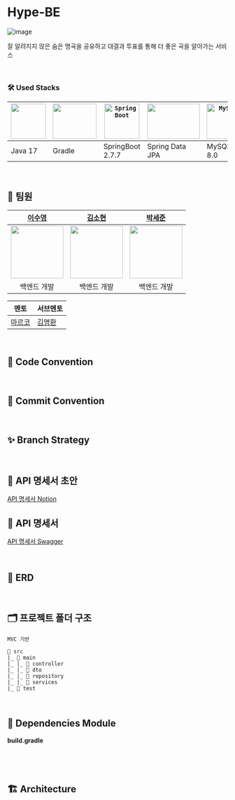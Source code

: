 # Hype-BE

![image](https://user-images.githubusercontent.com/55437339/224282395-db603b34-a337-453b-beb9-58d27c16085b.png)

잘 알려지지 않은 숨은 명곡을 공유하고 대결과 투표를 통해 더 좋은 곡을 알아가는 서비스

<br/>

### 🛠 Used Stacks

| <img width="80" height="80" src="https://user-images.githubusercontent.com/55437339/224531454-65f005e4-ece5-4796-81fa-d28cd75f74a7.png"> | <img width="100" height="80" src="https://user-images.githubusercontent.com/55437339/224531494-171c8e4d-3326-48c3-88f9-8205425e07ba.png"> | <code><img height="80" src="https://user-images.githubusercontent.com/25181517/183891303-41f257f8-6b3d-487c-aa56-c497b880d0fb.png" alt="Spring Boot" title="Spring Boot" /></code> | <img width="120" height="80" src="https://user-images.githubusercontent.com/55437339/224531530-d53418df-c62f-4f72-841f-3739b9a9746d.png"> | <code><img height="80" src="https://user-images.githubusercontent.com/25181517/183896128-ec99105a-ec1a-4d85-b08b-1aa1620b2046.png" alt="MySQL" title="MySQL" /></code>   |
|------|---------------------------------------------------------------|------------------------------------------|------------------------------------------------------------|------------------------------------------------------------|
| Java 17                                                    | Gradle                                                        | SpringBoot 2.7.7                              | Spring Data JPA                                            | MySQL 8.0 |

<br/>


## 👥 팀원

| [이수영](https://github.com/twotwobread)| [김소현](https://github.com/thguss)| [박세준](https://github.com/park-se-jun)|
|:-----:|:------:|:------------:|
| <img width="120" height="120" src="https://user-images.githubusercontent.com/55437339/224531862-cad9bcfa-4803-4e0c-9128-f00d160751df.png"> | <img width="120" height="120" src="https://user-images.githubusercontent.com/55437339/224531882-ed4bb72a-5684-4981-8eb8-63fe0a7ef343.png"> | <img width="120" height="120" src="https://user-images.githubusercontent.com/55437339/224531901-d14145a6-9ab8-474c-a60f-d4eba2593c5f.png"> |
|백엔드 개발| 백엔드 개발| 백엔드 개발|


| 멘토 | 서브멘토 |
|--------|------------|
| [마르코](https://github.com/ksy90101) | [김명환](https://github.com/samkimuel) |

<br/>

## 📏 Code Convention


<br/>

## 🌴 Commit Convention


<br/>

## ✨ Branch Strategy



<br/>

## 📃 API 명세서 초안
[API 명세서 Notion](https://carnation-hearing-eb3.notion.site/API-d7387bba98474e63a5085843188e537f )

## 📃 API 명세서
[API 명세서 Swagger](https://hype.n-e.kr/docs/index.html)

<br/>

## 🥫 ERD

<br/>

## 🗂 프로젝트 폴더 구조

```
MVC 기반

📁 src
|_ 📁 main
|_ |_ 📁 controller
|_ |_ 📁 dto
|_ |_ 📁 repository
|_ |_ 📁 services
|_ 📁 test

```

<br/>

## 🌴 Dependencies Module
<b>build.gradle</b>
```


```

<br/>

## 🏗 Architecture

